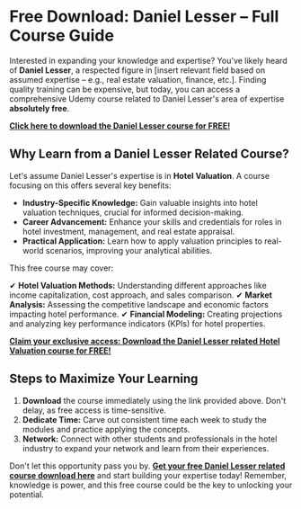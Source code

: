 # Free Download: Daniel Lesser – Full Course Guide

Interested in expanding your knowledge and expertise? You've likely heard of **Daniel Lesser**, a respected figure in [insert relevant field based on assumed expertise – e.g., real estate valuation, finance, etc.]. Finding quality training can be expensive, but today, you can access a comprehensive Udemy course related to Daniel Lesser's area of expertise **absolutely free**.

[**Click here to download the Daniel Lesser course for FREE!**](https://udemywork.com/daniel-lesser)

## Why Learn from a Daniel Lesser Related Course?

Let's assume Daniel Lesser's expertise is in **Hotel Valuation**. A course focusing on this offers several key benefits:

*   **Industry-Specific Knowledge:** Gain valuable insights into hotel valuation techniques, crucial for informed decision-making.
*   **Career Advancement:** Enhance your skills and credentials for roles in hotel investment, management, and real estate appraisal.
*   **Practical Application:** Learn how to apply valuation principles to real-world scenarios, improving your analytical abilities.

This free course may cover:

✔ **Hotel Valuation Methods:** Understanding different approaches like income capitalization, cost approach, and sales comparison.
✔ **Market Analysis:** Assessing the competitive landscape and economic factors impacting hotel performance.
✔ **Financial Modeling:** Creating projections and analyzing key performance indicators (KPIs) for hotel properties.

[**Claim your exclusive access: Download the Daniel Lesser related Hotel Valuation course for FREE!**](https://udemywork.com/daniel-lesser)

## Steps to Maximize Your Learning

1.  **Download** the course immediately using the link provided above. Don't delay, as free access is time-sensitive.
2.  **Dedicate Time:** Carve out consistent time each week to study the modules and practice applying the concepts.
3.  **Network:** Connect with other students and professionals in the hotel industry to expand your network and learn from their experiences.

Don't let this opportunity pass you by. **[Get your free Daniel Lesser related course download here](https://udemywork.com/daniel-lesser)** and start building your expertise today! Remember, knowledge is power, and this free course could be the key to unlocking your potential.
